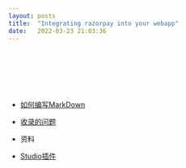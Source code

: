 ```yaml
---
layout: posts
title:  "Integrating razorpay into your webapp"
date:   2022-03-23 21:03:36
---
```


<br>
<br>
<br>
<br>
<br>

- [如何编写MarkDown][MarkDown]

- [收录的问题][收录的问题]

- 资料

- [Studio插件][Studio插件]


[MarkDown]: /demo.md
[收录的问题]: /问题收录.md
[Studio插件]: /studio/Studio实用插件.md













